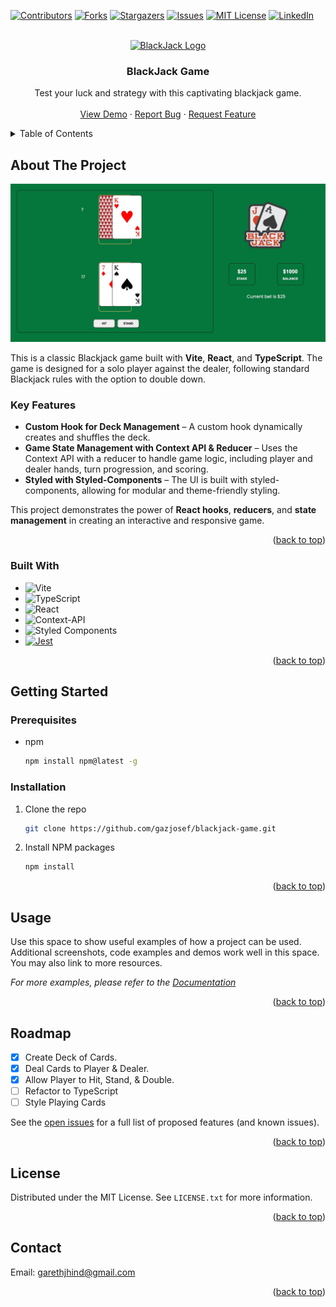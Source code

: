 <!-- Improved compatibility of back to top link: See: https://github.com/othneildrew/Best-README-Template/pull/73 -->

<a name="readme-top"></a>

<!--
*** Thanks for checking out the Best-README-Template. If you have a suggestion
*** that would make this better, please fork the repo and create a pull request
*** or simply open an issue with the tag "enhancement".
*** Don't forget to give the project a star!
*** Thanks again! Now go create something AMAZING! :D
-->

<!-- PROJECT SHIELDS -->
<!--
*** I'm using markdown "reference style" links for readability.
*** Reference links are enclosed in brackets [ ] instead of parentheses ( ).
*** See the bottom of this document for the declaration of the reference variables
*** for contributors-url, forks-url, etc. This is an optional, concise syntax you may use.
*** https://www.markdownguide.org/basic-syntax/#reference-style-links
-->

[![Contributors][contributors-shield]][contributors-url]
[![Forks][forks-shield]][forks-url]
[![Stargazers][stars-shield]][stars-url]
[![Issues][issues-shield]][issues-url]
[![MIT License][license-shield]][license-url]
[![LinkedIn][linkedin-shield]][linkedin-url]

<!-- PROJECT LOGO -->
<br />
<div align="center">
  <a href="https://github.com/gazjosef/blackjack-game">
    <img src="img/favicon_io/android-chrome-512x512.png" alt="BlackJack Logo" width="80" height="80">
  </a>

<h3 align="center">BlackJack Game</h3>

  <p align="center">
    Test your luck and strategy with this captivating blackjack game.
    <br />
    <br />
    <a href="https://github.com/gazjosef/blackjack-game">View Demo</a>
    ·
    <a href="https://github.com/gazjosef/blackjack-game/issues">Report Bug</a>
    ·
    <a href="https://github.com/gazjosef/blackjack-game/issues">Request Feature</a>
  </p>
</div>

<!-- TABLE OF CONTENTS -->
<details>
  <summary>Table of Contents</summary>
  <ol>
    <li>
      <a href="#about-the-project">About The Project</a>
      <ul>
        <li><a href="#built-with">Built With</a></li>
      </ul>
    </li>
    <li>
      <a href="#getting-started">Getting Started</a>
      <ul>
        <li><a href="#prerequisites">Prerequisites</a></li>
        <li><a href="#installation">Installation</a></li>
      </ul>
    </li>
    <li><a href="#usage">Usage</a></li>
    <li><a href="#roadmap">Roadmap</a></li>
    <li><a href="#license">License</a></li>
    <li><a href="#contact">Contact</a></li>
  </ol>
</details>

<!-- ABOUT THE PROJECT -->

## About The Project

[![Product Name Screen Shot][product-screenshot]](https://example.com)

<!--
Here's a blank template to get started: To avoid retyping too much info. Do a search and replace with your text editor for the following: `gazjosef`, `blackjack-game`, `twitter_handle`, `gareth-h-a32448191`, `gmail`, `email`, `Weather App`, `project_description`
-->

This is a classic Blackjack game built with **Vite**, **React**, and **TypeScript**. The game is designed for a solo player against the dealer, following standard Blackjack rules with the option to double down.

### Key Features

- **Custom Hook for Deck Management** – A custom hook dynamically creates and shuffles the deck.
- **Game State Management with Context API & Reducer** – Uses the Context API with a reducer to handle game logic, including player and dealer hands, turn progression, and scoring.
- **Styled with Styled-Components** – The UI is built with styled-components, allowing for modular and theme-friendly styling.

This project demonstrates the power of **React hooks**, **reducers**, and **state management** in creating an interactive and responsive game.

<p align="right">(<a href="#readme-top">back to top</a>)</p>

### Built With

- ![Vite](https://img.shields.io/badge/vite-%23646CFF.svg?style=for-the-badge&logo=vite&logoColor=white)
- ![TypeScript](https://img.shields.io/badge/typescript-%23007ACC.svg?style=for-the-badge&logo=typescript&logoColor=white)
- ![React](https://img.shields.io/badge/react-%2320232a.svg?style=for-the-badge&logo=react&logoColor=%2361DAFB)
- ![Context-API](https://img.shields.io/badge/Context--Api-000000?style=for-the-badge&logo=react)
- ![Styled Components](https://img.shields.io/badge/styled--components-DB7093?style=for-the-badge&logo=styled-components&logoColor=white)
- [![Jest][Jest.com]][Jest-url]

<p align="right">(<a href="#readme-top">back to top</a>)</p>

<!-- GETTING STARTED -->

## Getting Started

### Prerequisites

- npm
  ```sh
  npm install npm@latest -g
  ```

### Installation

1. Clone the repo
   ```sh
   git clone https://github.com/gazjosef/blackjack-game.git
   ```
2. Install NPM packages
   ```sh
   npm install
   ```

<p align="right">(<a href="#readme-top">back to top</a>)</p>

<!-- USAGE EXAMPLES -->

## Usage

Use this space to show useful examples of how a project can be used. Additional screenshots, code examples and demos work well in this space. You may also link to more resources.

_For more examples, please refer to the [Documentation](https://example.com)_

<p align="right">(<a href="#readme-top">back to top</a>)</p>

<!-- ROADMAP -->

## Roadmap

- [x] Create Deck of Cards.
- [x] Deal Cards to Player & Dealer.
- [x] Allow Player to Hit, Stand, & Double.
- [ ] Refactor to TypeScript
- [ ] Style Playing Cards

See the [open issues](https://github.com/gazjosef/blackjack-game/issues) for a full list of proposed features (and known issues).

<p align="right">(<a href="#readme-top">back to top</a>)</p>

<!-- LICENSE -->

## License

Distributed under the MIT License. See `LICENSE.txt` for more information.

<p align="right">(<a href="#readme-top">back to top</a>)</p>

<!-- CONTACT -->

## Contact

Email: garethjhind@gmail.com

<p align="right">(<a href="#readme-top">back to top</a>)</p>

<!-- MARKDOWN LINKS & IMAGES -->
<!-- https://www.markdownguide.org/basic-syntax/#reference-style-links -->

[contributors-shield]: https://img.shields.io/github/contributors/gazjosef/blackjack-game.svg?style=for-the-badge
[contributors-url]: https://github.com/gazjosef/blackjack-game/graphs/contributors
[forks-shield]: https://img.shields.io/github/forks/gazjosef/blackjack-game.svg?style=for-the-badge
[forks-url]: https://github.com/gazjosef/blackjack-game/network/members
[stars-shield]: https://img.shields.io/github/stars/gazjosef/blackjack-game.svg?style=for-the-badge
[stars-url]: https://github.com/gazjosef/blackjack-game/stargazers
[issues-shield]: https://img.shields.io/github/issues/gazjosef/blackjack-game.svg?style=for-the-badge
[issues-url]: https://github.com/gazjosef/blackjack-game/issues
[license-shield]: https://img.shields.io/github/license/gazjosef/blackjack-game.svg?style=for-the-badge
[license-url]: https://github.com/gazjosef/blackjack-game/blob/master/LICENSE.txt
[linkedin-shield]: https://img.shields.io/badge/-LinkedIn-black.svg?style=for-the-badge&logo=linkedin&colorB=555
[linkedin-url]: https://linkedin.com/in/gareth-h-a32448191
[product-screenshot]: https://raw.githubusercontent.com/gazjosef/blackjack-game/master/img/blackjack.png
[Next.js]: https://img.shields.io/badge/next.js-000000?style=for-the-badge&logo=nextdotjs&logoColor=white
[Next-url]: https://nextjs.org/
[React.js]: https://img.shields.io/badge/React-20232A?style=for-the-badge&logo=react&logoColor=61DAFB
[React-url]: https://reactjs.org/
[Vue.js]: https://img.shields.io/badge/Vue.js-35495E?style=for-the-badge&logo=vuedotjs&logoColor=4FC08D
[Vue-url]: https://vuejs.org/
[Bootstrap.com]: https://img.shields.io/badge/Bootstrap-563D7C?style=for-the-badge&logo=bootstrap&logoColor=white
[Bootstrap-url]: https://getbootstrap.com
[JQuery.com]: https://img.shields.io/badge/jQuery-0769AD?style=for-the-badge&logo=jquery&logoColor=white
[JQuery-url]: https://jquery.com
[TailwindCSS.com]: https://img.shields.io/badge/tailwindcss-%2338B2AC.svg?style=for-the-badge&logo=tailwind-css&logoColor=white
[TailwindCSS-url]: https://tailwindcss.com/
[Cypress.com]: https://img.shields.io/badge/-cypress-%23E5E5E5?style=for-the-badge&logo=cypress&logoColor=058a5e
[Cypress-url]: https://www.cypress.io/
[Jest.com]: https://img.shields.io/badge/-jest-%23C21325?style=for-the-badge&logo=jest&logoColor=white
[Jest-url]: https://jestjs.io/
[TypeScript.com]: https://img.shields.io/badge/typescript-%23007ACC.svg?style=for-the-badge&logo=typescript&logoColor=white
[TypeScript-url]: https://www.typescriptlang.org/
[JavaScript.com]: https://img.shields.io/badge/javascript-%23323330.svg?style=for-the-badge&logo=javascript&logoColor=%23F7DF1E
[JavaScript-url]: https://developer.mozilla.org/en-US/docs/Web/JavaScript
[Vite.com]: https://img.shields.io/badge/vite-%23646CFF.svg?style=for-the-badge&logo=vite&logoColor=white
[Vite-url]: https://vitejs.dev/
[MongoDB.com]: https://img.shields.io/badge/MongoDB-%234ea94b.svg?style=for-the-badge&logo=mongodb&logoColor=white
[MongoDB-url]: https://www.mongodb.com/
[Redux.com]: https://img.shields.io/badge/redux-%23593d88.svg?style=for-the-badge&logo=redux&logoColor=white
[Redux-url]: https://redux.js.org/
[Sass.com]: https://img.shields.io/badge/SASS-hotpink.svg?style=for-the-badge&logo=SASS&logoColor=white
[Sass-url]: https://sass-lang.com/
